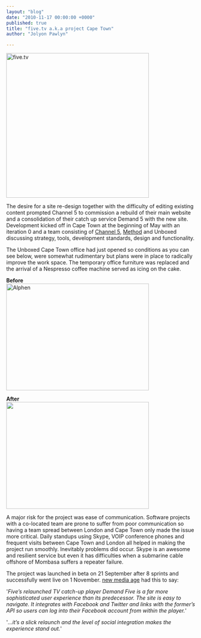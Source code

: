 ```yaml
---
layout: "blog"
date: "2010-11-17 00:00:00 +0000"
published: true
title: "five.tv a.k.a project Cape Town"
author: "Jolyon Pawlyn"

---
```


<p><a href="http://www.five.tv/"><img width="380" height="386" alt="five.tv" src="/uploads/Image/five_tv.png" /><br />
</a></p>
<p>The desire for a site re-design together with the difficulty of editing existing content prompted Channel 5 to commission a rebuild of their main website and a consolidation of their catch up service Demand 5 with the new site. Development kicked off in Cape Town at the beginning of May with an iteration 0 and a team consisting of <a href="http://www.five.tv/">Channel 5</a>, <a href="http://method.com/">Method</a> and Unboxed discussing strategy, tools, development standards, design and functionality.</p>
<p>The Unboxed Cape Town office had just opened so conditions as you can see below, were somewhat rudimentary but plans were in place to radically improve the work space. The temporary office furniture was replaced and the arrival of a Nespresso coffee machine served as icing on the cake.</p>
<p><strong>Before</strong><br />
<img width="380" height="285" alt="Alphen" src="/uploads/Image/alphen_before.jpg" /></p>
<p><strong>After</strong><br />
<img width="380" height="285" alt="" src="/uploads/Image/alphen_after.jpg" /></p>
<p>A major risk for the project was ease of communication. Software projects with a co-located team are prone to suffer from poor communication so having a team spread between London and Cape Town only made the issue more critical. Daily standups using Skype, VOIP conference phones and frequent visits between Cape Town and London all helped in making the project run smoothly. Inevitably problems did occur. Skype is an awesome and resilient service but even it has difficulties when a submarine cable offshore of Mombasa suffers a repeater failure.</p>
<p>The project was launched in beta on 21 September after 8 sprints and successfully went live on 1 November. <a href="http://www.nma.co.uk/home/site-inspection/demand-five/3020378.article">new media age</a> had this to say:</p>
<p style="text-align: left;">'<em>Five&rsquo;s relaunched TV catch-up player Demand Five is a far more sophisticated user experience than its predecessor. The site is easy to navigate. It integrates with Facebook and Twitter and links with the former&rsquo;s API so users can log into their Facebook account from within the player.</em>'</p>
<p style="text-align: left;">'<em>...it&rsquo;s a slick relaunch and the level of social integration makes the experience stand out.</em>'</p>
